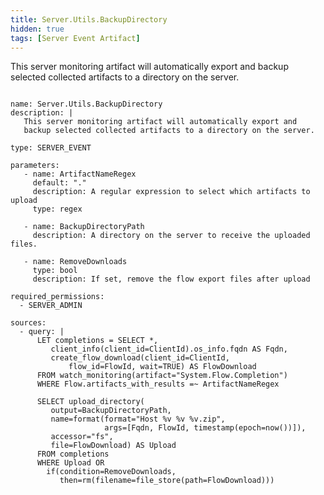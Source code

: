 ```yaml
---
title: Server.Utils.BackupDirectory
hidden: true
tags: [Server Event Artifact]
---
```


This server monitoring artifact will automatically export and
backup selected collected artifacts to a directory on the server.


<pre><code class="language-yaml">
name: Server.Utils.BackupDirectory
description: |
   This server monitoring artifact will automatically export and
   backup selected collected artifacts to a directory on the server.

type: SERVER_EVENT

parameters:
   - name: ArtifactNameRegex
     default: "."
     description: A regular expression to select which artifacts to upload
     type: regex

   - name: BackupDirectoryPath
     description: A directory on the server to receive the uploaded files.

   - name: RemoveDownloads
     type: bool
     description: If set, remove the flow export files after upload

required_permissions:
  - SERVER_ADMIN

sources:
  - query: |
      LET completions = SELECT *,
         client_info(client_id=ClientId).os_info.fqdn AS Fqdn,
         create_flow_download(client_id=ClientId,
             flow_id=FlowId, wait=TRUE) AS FlowDownload
      FROM watch_monitoring(artifact="System.Flow.Completion")
      WHERE Flow.artifacts_with_results =~ ArtifactNameRegex

      SELECT upload_directory(
         output=BackupDirectoryPath,
         name=format(format="Host %v %v %v.zip",
                     args=[Fqdn, FlowId, timestamp(epoch=now())]),
         accessor="fs",
         file=FlowDownload) AS Upload
      FROM completions
      WHERE Upload OR
        if(condition=RemoveDownloads,
           then=rm(filename=file_store(path=FlowDownload)))

</code></pre>

